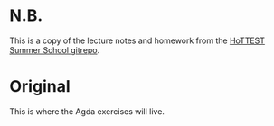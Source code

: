 # N.B.

This is a copy of the lecture notes and homework from 
the [HoTTEST Summer School gitrepo](https://github.com/martinescardo/HoTTEST-Summer-School).

# Original

This is where the Agda exercises will live.
